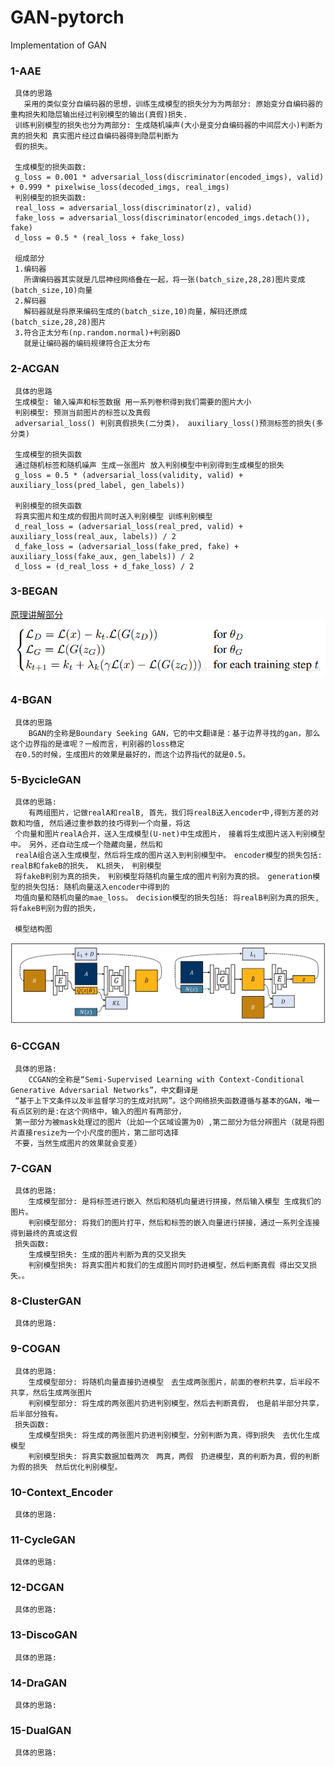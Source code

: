 # GAN-pytorch
Implementation of GAN

### 1-AAE
     具体的思路
       采用的类似变分自编码器的思想，训练生成模型的损失分为为两部分: 原始变分自编码器的重构损失和隐层输出经过判别模型的输出(真假)损失. 
     训练判别模型的损失也分为两部分: 生成随机噪声(大小是变分自编码器的中间层大小)判断为真的损失和 真实图片经过自编码器得到隐层判断为
     假的损失。
     
     生成模型的损失函数: 
     g_loss = 0.001 * adversarial_loss(discriminator(encoded_imgs), valid) + 0.999 * pixelwise_loss(decoded_imgs, real_imgs)
     判别模型的损失函数:
     real_loss = adversarial_loss(discriminator(z), valid)
     fake_loss = adversarial_loss(discriminator(encoded_imgs.detach()), fake)
     d_loss = 0.5 * (real_loss + fake_loss)
     
     组成部分
     1.编码器
       所谓编码器其实就是几层神经网络叠在一起，将一张(batch_size,28,28)图片变成(batch_size,10)向量
     2.解码器
       解码器就是将原来编码生成的(batch_size,10)向量，解码还原成(batch_size,28,28)图片
     3.符合正太分布(np.random.normal)+判别器D
       就是让编码器的编码规律符合正太分布
### 2-ACGAN
     具体的思路
     生成模型: 输入噪声和标签数据 用一系列卷积得到我们需要的图片大小
     判别模型: 预测当前图片的标签以及真假
     adversarial_loss() 判别真假损失(二分类)， auxiliary_loss()预测标签的损失(多分类) 
     
     生成模型的损失函数
     通过随机标签和随机噪声 生成一张图片 放入判别模型中判别得到生成模型的损失
     g_loss = 0.5 * (adversarial_loss(validity, valid) + auxiliary_loss(pred_label, gen_labels))
     
     判别模型的损失函数 
     将真实图片和生成的假图片同时送入判别模型 训练判别模型
     d_real_loss = (adversarial_loss(real_pred, valid) + auxiliary_loss(real_aux, labels)) / 2
     d_fake_loss = (adversarial_loss(fake_pred, fake) + auxiliary_loss(fake_aux, gen_labels)) / 2
     d_loss = (d_real_loss + d_fake_loss) / 2
### 3-BEGAN
   [原理讲解部分](https://blog.csdn.net/linmingan/article/details/79912988)
   ![BEGANLoss](https://github.com/shawroad/GAN-pytorch/blob/master/assert/BEGAN_Loss.png)
  
### 4-BGAN
     具体的思路
        BGAN的全称是Boundary Seeking GAN，它的中文翻译是：基于边界寻找的gan，那么这个边界指的是谁呢？一般而言，判别器的loss稳定
     在0.5的时候，生成图片的效果是最好的，而这个边界指代的就是0.5。　
### 5-BycicleGAN
     具体的思路:
        有两组图片，记做realA和realB, 首先，我们将realB送入encoder中,得到方差的对数和均值, 然后通过重参数的技巧得到一个向量，将这
     个向量和图片realA合并，送入生成模型(U-net)中生成图片，　接着将生成图片送入判别模型中。　另外，还自动生成一个隐藏向量，然后和
     realA组合送入生成模型，然后将生成的图片送入到判别模型中。　encoder模型的损失包括: realB和fakeB的损失， KL损失，　判别模型
     将fakeB判别为真的损失，　判别模型将随机向量生成的图片判别为真的损。　generation模型的损失包括: 随机向量送入encoder中得到的
     均值向量和随机向量的mae_loss。　decision模型的损失包括: 将realB判别为真的损失, 将fakeB判别为假的损失，
     
     模型结构图
   ![BycicleGAN模型](https://github.com/shawroad/GAN-pytorch/blob/master/assert/bicyclegan_architecture.jpg)
   
### 6-CCGAN
     具体的思路:
        CCGAN的全称是“Semi-Supervised Learning with Context-Conditional Generative Adversarial Networks”，中文翻译是
     “基于上下文条件以及半监督学习的生成对抗网”。这个网络损失函数遵循与基本的GAN，唯一有点区别的是:在这个网络中，输入的图片有两部分，
     第一部分为被mask处理过的图片（比如一个区域设置为0）,第二部分为低分辨图片（就是将图片直接resize为一个小尺度的图片，第二部可选择
     不要，当然生成图片的效果就会变差）
### 7-CGAN
     具体的思路:
        生成模型部分: 是将标签进行嵌入 然后和随机向量进行拼接，然后输入模型 生成我们的图片。
        判别模型部分: 将我们的图片打平，然后和标签的嵌入向量进行拼接，通过一系列全连接 得到最终的真或这假
     损失函数:
        生成模型损失: 生成的图片判断为真的交叉损失
        判别模型损失: 将真实图片和我们的生成图片同时扔进模型，然后判断真假 得出交叉损失。。

### 8-ClusterGAN
     具体的思路:
     

### 9-COGAN
     具体的思路:
        生成模型部分: 将随机向量直接扔进模型　去生成两张图片，前面的卷积共享，后半段不共享，然后生成两张图片
        判别模型部分: 将生成的两张图片扔进判别模型，然后去判断真假，　也是前半部分共享，后半部分独有。
     损失函数:
        生成模型损失: 将生成的两张图片扔进判别模型，分别判断为真，得到损失　去优化生成模型
        判别模型损失: 将真实数据加载两次　两真，两假　扔进模型，真的判断为真，假的判断为假的损失　然后优化判别模型。

### 10-Context_Encoder
     具体的思路:


### 11-CycleGAN
     具体的思路:


### 12-DCGAN
     具体的思路:


### 13-DiscoGAN
     具体的思路:


### 14-DraGAN
     具体的思路:


### 15-DualGAN
     具体的思路:
     
